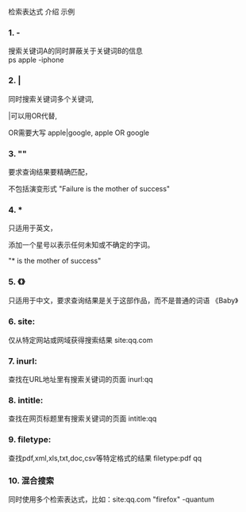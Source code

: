 检索表达式	介绍	示例

### 1. -	
搜索关键词A的同时屏蔽关于关键词B的信息	
ps apple -iphone

### 2. |	

同时搜索关键词多个关键词, 

|可以用OR代替, 

OR需要大写	apple|google, apple OR google

### 3. ""	

要求查询结果要精确匹配，

不包括演变形式	"Failure is the mother of success"

### 4. *	
只适用于英文，

添加一个星号以表示任何未知或不确定的字词。	

"* is the mother of success"

### 5. 《》	

只适用于中文，要求查询结果是关于这部作品，而不是普通的词语	《Baby》

### 6. site:	

仅从特定网站或网域获得搜索结果	site:qq.com

### 7. inurl:	

查找在URL地址里有搜索关键词的页面	inurl:qq

### 8. intitle:	

查找在网页标题里有搜索关键词的页面	intitle:qq

### 9. filetype:	

查找pdf,xml,xls,txt,doc,csv等特定格式的结果	filetype:pdf qq

### 10. 混合搜索	

同时使用多个检索表达式，比如：site:qq.com "firefox" -quantum